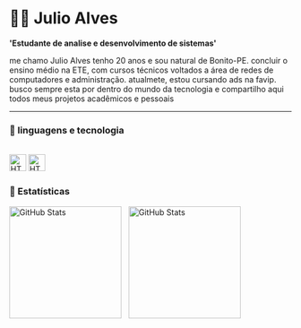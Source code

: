# 👨‍💻 Julio Alves

**'Estudante de analise e desenvolvimento de sistemas'**

me chamo Julio Alves tenho 20 anos e sou natural de Bonito-PE. concluir o ensino médio na ETE, com cursos técnicos voltados a área de redes de computadores e administração. atualmete, estou cursando ads na favip. busco sempre esta por dentro do mundo da tecnologia e compartilho aqui todos meus projetos acadêmicos e pessoais  


---

### 🤖 linguagens e tecnologia
<br/>
<img
    aling="left"
    alt="HTML"
    width="30px"
    style="padding-rigth: 10px;"
     src="https://cdn.jsdelivr.net/gh/devicons/devicon@latest/icons/python/python-original.svg"  />
<img
    aling="left"
    alt="HTML"
    width="30px"
    style="padding-rigth: 10px;"
     src="https://cdn.jsdelivr.net/gh/devicons/devicon@latest/icons/c/c-original.svg" />

<br/>

### 🤖 Estatísticas


<p>
  <img 
    align="left" 
    alt="GitHub Stats" 
    height="200" 
    style="padding-right: 10px;" 
    src="https://github-readme-stats.vercel.app/api?username=julioalves01967302&show_icons=true&theme=tokyonight&include_all_commits=true&locale=pt-br" 
  />

<img 
      align="left" 
      alt="GitHub Stats" 
      height="200" 
      src="https://github-readme-stats.vercel.app/api/top-langs/?username=julioalves01967302&theme=tokyonight&layout=compact&custom_title=Tecnologias&langs_count=9" 
  />

</p>
